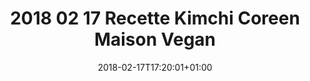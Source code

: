 ---
title: "2018 02 17 Recette Kimchi Coreen Maison Vegan"
date: "2018-02-17T17:20:01+01:00"
draft: true
thumbnail: "https://images.crokmou.com/recette-kimchi-maison-crokmou-blog-belge-cuisine-voyage-05.jpg"
categories:
  - ""
tags:
  - ""
description: ""
recette_details:
  - Catégorie:
    - Brioche
  - Type de cuisine:
    - Française
  - Régime:
    - Végétarien
  - Saison:
    - Hiver
  - évènement:
    - Goûter
    - Saint-Nicolas
recette_qty: "Pour 4 personnes"
recette_temps:
  - schema_id: "prepTime"
    schema_value: "PT30M"
    label: "Préparation"
    duration: "30 minutes"
  - schema_id: "performTime"
    label: "Pose"
    duration: "2 heures"
    schema_value: "PT2H"
  - schema_id: "cookTime"
    label: "Cuisson"
    duration: "30 minutes"
    schema_value: "PT30M"
recette_ingredients:
  - label: "Première partie"
    value:
        - 42g de beurre
  - label: "Deuxième partie"
    value:
        - 42g de sucre
recette:
  - "Step 1"
  - "Step 2"
  - "Step 3"
---